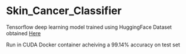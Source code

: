 # Skin_Cancer_Classifier

Tensorflow deep learning model trained using HuggingFace Dataset obtained [Here](https://huggingface.co/datasets/marmal88/skin_cancer)

Run in CUDA Docker container acheiving a 99.14% accuracy on test set
